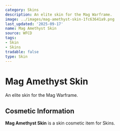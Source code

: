 ```yaml
---
category: Skins
description: An elite skin for the Mag Warframe.
image: ../images/mag-amethyst-skin-1fc63641a9.png
last_updated: '2025-09-17'
name: Mag Amethyst Skin
source: WFCD
tags:
- Skin
- Skins
tradable: false
type: Skin
---
```


# Mag Amethyst Skin

An elite skin for the Mag Warframe.

## Cosmetic Information

**Mag Amethyst Skin** is a skin cosmetic item for Skins.

